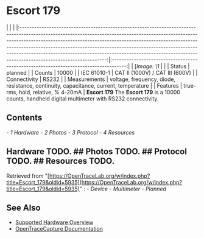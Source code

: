 # Escort 179
| | | |:-----------------------------------------------------------------------------------------------------------------------------------------------------------------------------------------------------------------------------------------------------------------------------------------------------------------------------------------------------------------------------------------------------------------------------------------:|:------------------------------------------------------------------------------------:| | [*Image: \1* | | | Status | planned | | Counts | 10000 | | IEC 61010-1 | CAT II (1000V) / CAT III (600V) | | Connectivity | RS232 | | Measurements | voltage, frequency, diode, resistance, continuity, capacitance, current, temperature | | Features | true-rms, hold, relative, % 4-20mA | **Escort 179** The **Escort 179** is a 10000 counts, handheld digital multimeter with RS232 connectivity.
## Contents
\- *1 Hardware* \- *2 Photos* \- *3 Protocol* \- *4 Resources*
## Hardware TODO. ## Photos TODO. ## Protocol TODO. ## Resources TODO.
Retrieved from "[https://OpenTraceLab.org/w/index.php?title=Escort_179&oldid=5935](https://OpenTraceLab.org/w/index.php?title=Escort_179&oldid=5935)"
: \- *Device* \- *Multimeter* \- *Planned*
## See Also
- [Supported Hardware Overview](../supported-hardware.md)
- [OpenTraceCapture Documentation](../../opentracecapture/overview.md)
